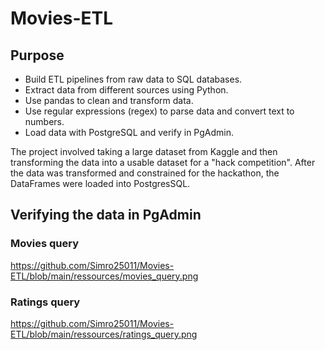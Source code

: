 # Movies-ETL

## Purpose
- Build ETL pipelines from raw data to SQL databases.
- Extract data from different sources using Python.
- Use pandas to clean and transform data.
- Use regular expressions (regex) to parse data and convert text to numbers.
- Load data with PostgreSQL and verify in PgAdmin.

The project involved taking a large dataset from Kaggle and then transforming the data into a usable dataset for a "hack competition". After the data was transformed and constrained for the hackathon, the DataFrames were loaded into PostgresSQL.


## Verifying the data in PgAdmin

### Movies query 
https://github.com/Simro25011/Movies-ETL/blob/main/ressources/movies_query.png

### Ratings query 
https://github.com/Simro25011/Movies-ETL/blob/main/ressources/ratings_query.png

